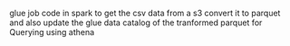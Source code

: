 glue job code in spark to get the csv data from a s3 convert it to parquet and also update the glue data catalog of the tranformed parquet for Querying using athena
